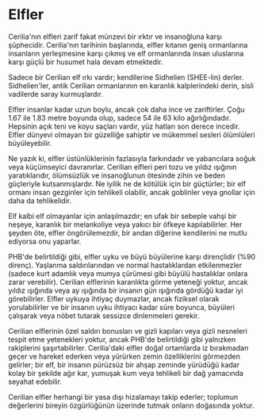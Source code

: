 # Elfler

Cerilia'nın elfleri zarif fakat münzevi bir ırktır ve insanoğluna karşı şüphecidir. Cerilia'nın tarihinin başlarında, elfler kıtanın geniş ormanlarına insanların yerleşmesine karşı çıkmış ve elf ormanlarında insan uluslarına karşı güçlü bir husumet hala devam etmektedir.

Sadece bir Cerilian elf ırkı vardır; kendilerine Sidhelien (SHEE-lin) derler. Sidhelien'ler, antik Cerilian ormanlarının en karanlık kalplerindeki derin, sisli vadilerde saray kurmuşlardır.

Elfler insanlar kadar uzun boylu, ancak çok daha ince ve zariftirler. Çoğu 1.67 ile 1.83 metre boyunda olup, sadece 54 ile 63 kilo ağırlığındadır. Hepsinin açık teni ve koyu saçları vardır, yüz hatları son derece incedir. Elfler dünyevi olmayan bir güzelliğe sahiptir ve mükemmel sesleri ölümlüleri büyüleyebilir.

Ne yazık ki, elfler üstünlüklerinin fazlasıyla farkındadır ve yabancılara soğuk veya küçümseyici davranırlar. Cerilian elfleri peri tozu ve yıldız ışığının yaratıklarıdır, ölümsüzlük ve insanoğlunun ötesinde zihin ve beden güçleriyle kutsanmışlardır. Ne iyilik ne de kötülük için bir güçtürler; bir elf ormanı insan gezginler için tehlikeli olabilir, ancak goblinler veya gnollar için daha da tehlikelidir.

Elf kalbi elf olmayanlar için anlaşılmazdır; en ufak bir sebeple vahşi bir neşeye, karanlık bir melankoliye veya yakıcı bir öfkeye kapılabilirler. Her şeyden öte, elfler öngörülemezdir, bir andan diğerine kendilerini ne mutlu ediyorsa onu yaparlar.

PHB'de belirtildiği gibi, elfler uyku ve büyü büyülerine karşı dirençlidir (%90 direnç). Yaşlanma saldırılarından ve normal hastalıklardan etkilenmezler (sadece kurt adamlık veya mumya çürümesi gibi büyülü hastalıklar onlara zarar verebilir). Cerilian elflerinin karanlıkta görme yeteneği yoktur, ancak yıldız ışığında veya ay ışığında bir insanın gün ışığında gördüğü kadar iyi görebilirler. Elfler uykuya ihtiyaç duymazlar, ancak fiziksel olarak yorulabilirler ve bir insanın uyku ihtiyacı kadar süre boyunca, büyüleri çalışarak veya nöbet tutarak sessizce dinlenmeleri gerekir.

Cerilian elflerinin özel saldırı bonusları ve gizli kapıları veya gizli nesneleri tespit etme yetenekleri yoktur, ancak PHB'de belirtildiği gibi yalnızken rakiplerini şaşırtabilirler. Cerilia'daki elfler doğal ortamlarda iz bırakmadan geçer ve hareket ederken veya yürürken zemin özelliklerini görmezden gelirler; bir elf, bir insanın pürüzsüz bir ahşap zeminde yürüdüğü kadar kolay bir şekilde ağır kar, yumuşak kum veya tehlikeli bir dağ yamacında seyahat edebilir.

Cerilian elfler herhangi bir yasa dışı hizalamayı takip ederler; toplumun değerlerini bireyin özgürlüğünün üzerinde tutmak onların doğasında yoktur.
